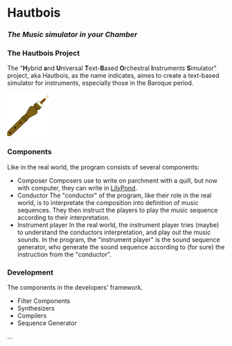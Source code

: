 # Hautbois
### _The Music simulator in your Chamber_

### The Hautbois Project

The "**H**ybrid **a**nd **U**niversal **T**ext-**B**ased **O**rchestral **I**nstruments **S**imulator" project, aka Hautbois, as the name indicates, aimes to create a text-based simulator for instruments, especially those in the Baroque period.

<img src="https://raw.githubusercontent.com/Leethine/hautbois/c5dd6a35552d5d72adc3361fe90f631e63f6956c/icon.svg" width="100" height="100">

### Components

Like in the real world, the program consists of several components:
 - Composer
    Composers use to write on parchment with a quill, but now with computer, they can write in [LilyPond](http://lilypond.org/ "LilyPond Priject").
 - Conductor
    The "conductor" of the program, like their role in the real world, is to interpretate the composition into definition of music sequences. They then instruct the players to play the music sequence according to their interpretation.
 - Instrument player
    In the real world, the instrument player tries (maybe) to understand the conductors interpretation, and play out the music sounds. In the program, the "instrument player" is the sound sequence generator, who generate the sound sequence according to (for sure) the instruction from the "conductor".


### Development
The components in the developers' framework.
 - Filter Components
 - Synthesizers
 - Compilers
 - Sequence Generator
 
...
